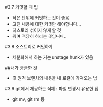 #3.7 커밋할 때 팁 
* 작은 단위에 커밋하는 것이 좋음 
* 고친 내용에 대한 커밋만 해야합니다... 
* 히스토리 섞이지 않게 할 것 
* 뭐여 적당히 하라는 것입니다.. 

#3.8 소스트리로 커밋하기
* 세분화해서 하는 거는 unstage hunk가 있음 

##내가 궁금한 것
* 깃 원격 브랜치의 내용을 내 로컬에 가져오는 법 

#3.9 git에서 제공하는 삭제 :  파일 변경시 유용한 팁 

* git mv, git rm 등 


